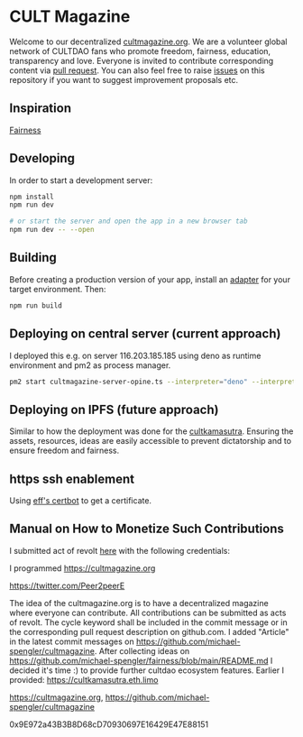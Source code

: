 # CULT Magazine

Welcome to our decentralized [cultmagazine.org](https://cultmagazine.org). We are a volunteer global network of CULTDAO fans who promote freedom, fairness, education, transparency and love. Everyone is invited to contribute corresponding content via [pull request](https://www.youtube.com/watch?v=8lGpZkjnkt4). You can also feel free to raise [issues](https://github.com/michael-spengler/cultmagazine/issues) on this repository if you want to suggest improvement proposals etc.

## Inspiration

[Fairness](https://github.com/michael-spengler/fairness)

## Developing

In order to start a development server:

```sh
npm install
npm run dev

# or start the server and open the app in a new browser tab
npm run dev -- --open
```

## Building

Before creating a production version of your app, install an [adapter](https://kit.svelte.dev/docs#adapters) for your target environment. Then:

```sh
npm run build
```

## Deploying on central server (current approach)

I deployed this e.g. on server 116.203.185.185 using deno as runtime environment and pm2 as process manager.

```sh
pm2 start cultmagazine-server-opine.ts --interpreter="deno" --interpreter-args="run --allow-read --allow-env --allow-net" -- 443

```

## Deploying on IPFS (future approach)

Similar to how the deployment was done for the [cultkamasutra](https://cultkamasutra.eth.limo/).
Ensuring the assets, resources, ideas are easily accessible to prevent dictatorship and to ensure freedom and fairness.

## https ssh enablement

Using [eff's certbot](https://certbot.eff.org/instructions?ws=other&os=ubuntufocal) to get a certificate.

## Manual on How to Monetize Such Contributions

I submitted act of revolt [here](https://revolt.cultdao.io/submitProposal) with the following credentials:

I programmed https://cultmagazine.org

https://twitter.com/Peer2peerE

The idea of the cultmagazine.org is to have a decentralized magazine where everyone can contribute. All contributions can be submitted as acts of revolt. The cycle keyword shall be included in the commit message or in the corresponding pull request description on github.com.
I added "Article" in the latest commit messages on https://github.com/michael-spengler/cultmagazine.
After collecting ideas on https://github.com/michael-spengler/fairness/blob/main/README.md I decided it's time :) to provide further cultdao ecosystem features. Earlier I provided: https://cultkamasutra.eth.limo

https://cultmagazine.org, https://github.com/michael-spengler/cultmagazine

0x9E972a43B3B8D68cD70930697E16429E47E88151
